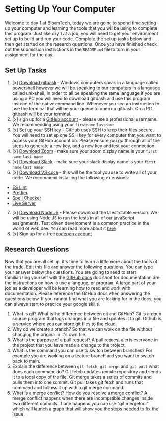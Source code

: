 # Setting Up Your Computer

Welcome to day 1 at BloomTech, today we are going to spend time setting up your computer and learning the tools that you will be using to complete this program. Just like day 1 at a job, you will need to get your environment set up to build and run your code. Complete the set up tasks below and then get started on the research questions. Once you have finished check out the submission instructions in the `README.md` file to turn in your assignment for the day. 

## Set Up Tasks 
1. [x] [Download gitbash]() - Windows computers speak in a language called powershell however we will be speaking to our computers in a language called unixshell, in order to all be speaking the same language if you are using a PC you will need to download gitbash and use this program instead of the native command line. Whenever you see an instruction to use the terminal that will be your queue to open up gitbash. On a PC gitbash will be your terminal. 
2. [x] sign up for a [GitHub account](https://github.com/join) - please use a professional username. We recommending using your `firstname` `lastname`
3. [x] [Set up your SSH key](https://docs.github.com/en/authentication/connecting-to-github-with-ssh/generating-a-new-ssh-key-and-adding-it-to-the-ssh-agent) - GitHub uses SSH to keep their files secure. You will need to set up one SSH key for every computer that you want to access your GitHub account on. Please ensure you go through all of the steps to generate a new key, add a new key and test your connection. 
4. [x] [Download Zoom](https://zoom.us/download) - make sure your zoom display name is your `first name` `last name`
5. [x] [Download Slack](https://slack.com/intl/en-ca/help/articles/209038037-Download-Slack-for-Windows) - make sure your slack display name is your `first name` `last name` 
6. [x] [Download VS code](https://code.visualstudio.com/download) - this will be the tool you use to write all of your code. We recommend installing the following extensions: 
- [ES Lint](https://marketplace.visualstudio.com/items?itemName=dbaeumer.vscode-eslint)
- [Prettier](https://marketplace.visualstudio.com/items?itemName=esbenp.prettier-vscode)
- [Spell Checker](https://marketplace.visualstudio.com/items?itemName=streetsidesoftware.code-spell-checker)
- [Live Server](https://marketplace.visualstudio.com/items?itemName=ritwickdey.LiveServer)
7. [x] [Download Node.JS](https://nodejs.org/en/) - Please download the latest stable version. We will be using Node.JS to run the tests in all of our javaScript assignments. Test driven development is a common practice in the world of web dev. You can read more about it [here](https://www.freecodecamp.org/news/test-driven-development-what-it-is-and-what-it-is-not-41fa6bca02a2/) 
8. [x] Sign up for a free [codepen account](https://codepen.io/accounts/signup/user/free)

## Research Questions 

Now that you are all set up, it's time to learn a little more about the tools of the trade. Edit this file and answer the following questions. You can type your answer below the questions. You are going to need to start familiarizing yourself with the [GitHub docs](https://docs.github.com/en) doc short for documentation are the instructions on how to use a languge, or program. A large part of your job as a developer will be learning how to read and work with documentation. Please reference the GitHub docs when answering the questions below. If you cannot find what you are looking for in the docs, you can always start to practice your google skills. 

1. What is git? What is the difference between git and GitHub? Git is a open source program that logs changes in a file and updates it to git. Github is a service where you can store git  files to the cloud.
2. Why do we create a branch? So that we can work on the file without changing the original in it's own file.
3. What is the purpose of a pull request? A pull request alerts everyone in the project that you have made a change to the project.
4. What is the command you can use to switch between branches? For example you are working on a feature branch and you want to switch back to main. 
5. Explain the difference between `git fetch`, `git merge` and `git pull` what does each command do? Git fetch updates remote repository and sends it to a local copy of the file. Git merge takes a series of commits and pulls them into one commit. Git pull takes git fetch and runs that command and follows it up with a git merge command.
6. What is a merge conflict? How do you resolve a merge conflict? A merge conflict happens when there are incompatible changes inside two different commits. If one happens you can use "git mergetool" which will launch a graph that will show you the steps needed to fix the issue.